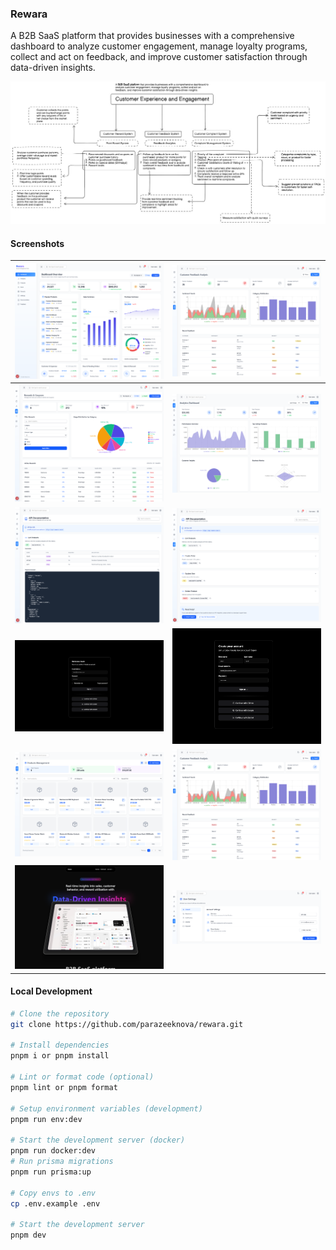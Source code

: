 ### Rewara

A B2B SaaS platform that provides businesses with a comprehensive dashboard to analyze customer engagement, manage loyalty programs, collect and act on feedback, and improve customer satisfaction through data-driven insights.

![b2b-saas](./assets//b2bsass.jpg)

#### Screenshots

| ![dashboard](./assets/dashboard.png)           | ![feedback](./assets/feedback.png)   |
| ---------------------------------------------- | ------------------------------------ |
| ![rewards](./assets/rewards.png)               | ![analytics](./assets/analytics.png) |
| ![api-expanded](./assets/apidocs-expanded.png) | ![api](./assets/apidocs.png)         |
| ![login](./assets/login.png)                   | ![signup](./assets/signup.png)       |
| ![products](./assets/products.png)             | ![feedback](./assets/feedback.png)   |
| ![landing](./assets/landing.png)               | ![settings](./assets/settings.png)   |

#### Local Development

```bash
# Clone the repository
git clone https://github.com/parazeeknova/rewara.git

# Install dependencies
pnpm i or pnpm install

# Lint or format code (optional)
pnpm lint or pnpm format

# Setup environment variables (development)
pnpm run env:dev

# Start the development server (docker)
pnpm run docker:dev
# Run prisma migrations
pnpm run prisma:up

# Copy envs to .env
cp .env.example .env

# Start the development server
pnpm dev
```
